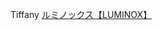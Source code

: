 Tiffany
 <a href="http://www.eltratec.com/japanonline.asp?cheap=products-c290.html" title="ルミノックス【LUMINOX】">ルミノックス【LUMINOX】</a>